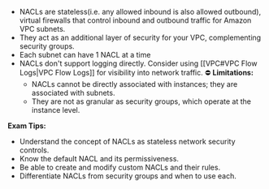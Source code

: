 
- NACLs are stateless(i.e. any allowed inbound is also allowed outbound), virtual firewalls that control inbound and outbound traffic for Amazon VPC subnets.
- They act as an additional layer of security for your VPC, complementing security groups.
- Each subnet can have 1 NACL at a time
- NACLs don't support logging directly. Consider using [[VPC#VPC Flow Logs|VPC Flow Logs]] for visibility into network traffic.
⛔️ **Limitations:**
   - NACLs cannot be directly associated with instances; they are associated with subnets.
   - They are not as granular as security groups, which operate at the instance level.


**Exam Tips:**

- Understand the concept of NACLs as stateless network security controls.
- Know the default NACL and its permissiveness.
- Be able to create and modify custom NACLs and their rules.
- Differentiate NACLs from security groups and when to use each.

